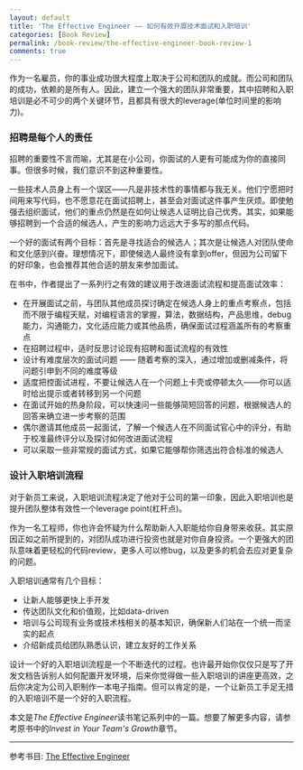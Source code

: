 ```yaml
---
layout: default
title: 'The Effective Engineer —— 如何有效开展技术面试和入职培训'
categories: [Book Review]
permalink: /book-review/the-effective-engineer-book-review-1
comments: true
---
```


作为一名雇员，你的事业成功很大程度上取决于公司和团队的成就。而公司和团队的成功，依赖的是所有人。因此，建立一个强大的团队非常重要，其中招聘和入职培训是必不可少的两个关键环节，且都具有很大的leverage(单位时间里的影响力)。  

### 招聘是每个人的责任

招聘的重要性不言而喻，尤其是在小公司，你面试的人更有可能成为你的直接同事。但很多时候，我们意识不到这种重要性。

一些技术人员身上有一个误区——凡是非技术性的事情都与我无关。他们宁愿把时间用来写代码，也不愿意花在面试招聘上，甚至会对面试这件事产生厌烦。即使勉强去组织面试，他们的重点仍然是在如何让候选人证明比自己优秀。其实，如果能够招聘到一个合适的候选人，产生的影响力远远大于多写的那点代码。

一个好的面试有两个目标：首先是寻找适合的候选人；其次是让候选人对团队使命和文化感到兴奋。理想情况下，即使候选人最终没有拿到offer，但因为公司留下的好印象，也会推荐其他合适的朋友来参加面试。

在书中，作者提出了一系列行之有效的建议用于改进面试流程和提高面试效率：

- 在开展面试之前，与团队其他成员探讨确定在候选人身上的重点考察点，包括而不限于编程天赋，对编程语言的掌握，算法，数据结构，产品思维，debug能力，沟通能力，文化适应能力或其他品质，确保面试过程涵盖所有的考察重点
- 在招聘过程中，适时反思讨论现有招聘和面试流程的有效性
- 设计有难度层次的面试问题 —— 随着考察的深入，通过增加或删减条件，将问题引申到不同的难度等级
- 适度把控面试进程，不要让候选人在一个问题上卡壳或停顿太久——你可以适时给出提示或者转移到另一个问题
- 在面试开始的热身阶段，可以快速问一些能够简短回答的问题，根据候选人的回答来确立进一步考察的范围
- 偶尔邀请其他成员一起面试，了解一个候选人在不同面试官心中的评分，有助于校准最终评分以及探讨如何改进面试流程
- 可以采取一些非常规的面试方式，如果它能够帮你筛选出符合标准的候选人  

### 设计入职培训流程

对于新员工来说，入职培训流程决定了他对于公司的第一印象，因此入职培训也是提升团队整体有效性一个leverage point(杠杆点)。

作为一名工程师，你也许会怀疑为什么帮助新人入职能给你自身带来收获。其实原因正如之前所提到的，对团队成功进行投资也就是对你自身投资。一个更强大的团队意味着更轻松的代码review，更多人可以修bug，以及更多的机会去应对更复杂的问题。

入职培训通常有几个目标：
- 让新人能够更快上手开发
- 传达团队文化和价值观，比如data-driven
- 培训与公司现有业务或技术栈相关的基本知识，确保新人们站在一个统一而坚实的起点
- 介绍新成员给团队熟悉认识，建立友好的工作关系

设计一个好的入职培训流程是一个不断迭代的过程。也许最开始你仅仅只是写了开发文档告诉别人如何配置开发环境，后来你觉得做一些入职培训的讲座更高效，之后你决定为公司入职制作一本电子指南。但可以肯定的是，一个让新员工手足无措的入职培训不是一个好的入职流程。

本文是*The Effective Engineer*读书笔记系列中的一篇。想要了解更多内容，请参考原书中的*Invest in Your Team's Growth*章节。

---

参考书目: [The Effective Engineer](https://book.douban.com/subject/26360716/)

